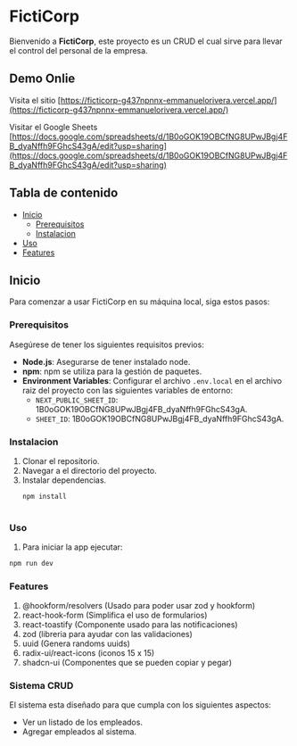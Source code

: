 # FictiCorp

Bienvenido a **FictiCorp**, este proyecto es un CRUD el cual sirve para llevar el control del personal de la empresa.

## Demo Onlie
Visita el sitio [https://ficticorp-g437npnnx-emmanuelorivera.vercel.app/](https://ficticorp-g437npnnx-emmanuelorivera.vercel.app/)

Visitar el Google Sheets [https://docs.google.com/spreadsheets/d/1B0oGOK19OBCfNG8UPwJBgj4FB_dyaNffh9FGhcS43gA/edit?usp=sharing](https://docs.google.com/spreadsheets/d/1B0oGOK19OBCfNG8UPwJBgj4FB_dyaNffh9FGhcS43gA/edit?usp=sharing)

## Tabla de contenido

- [Inicio](#Inicio)
  - [Prerequisitos](#prerequisitos)
  - [Instalacion](#instalacion)
- [Uso](#uso)
- [Features](#features)


## Inicio

Para comenzar a usar FictiCorp en su máquina local, siga estos pasos:

### Prerequisitos

Asegúrese de tener los siguientes requisitos previos:

- **Node.js**: Asegurarse de tener instalado node.
- **npm**: npm se utiliza para la gestión de paquetes.
- **Environment Variables**: Configurar el archivo `.env.local` en el archivo raiz del proyecto con las siguientes variables de entorno:
  - `NEXT_PUBLIC_SHEET_ID`: 1B0oGOK19OBCfNG8UPwJBgj4FB_dyaNffh9FGhcS43gA.
  - `SHEET_ID`: 1B0oGOK19OBCfNG8UPwJBgj4FB_dyaNffh9FGhcS43gA.


### Instalacion
1. Clonar el repositorio.
2. Navegar a el directorio del proyecto.
3. Instalar dependencias.
   ```sh
   npm install
  
### Uso
1. Para iniciar la app ejecutar:
```sh
npm run dev
```

### Features
1. @hookform/resolvers (Usado para poder usar zod y hookform)
2. react-hook-form (Simplifica el uso de formularios)
3. react-toastify (Componente usado para las notificaciones)
4. zod (libreria para ayudar con las validaciones)
5. uuid (Genera randoms uuids)
6. radix-ui/react-icons (iconos 15 x 15)
7. shadcn-ui (Componentes que se pueden copiar y pegar)


### Sistema CRUD
El sistema esta diseñado para que cumpla con los siguientes aspectos:

- Ver un listado de los empleados.
- Agregar empleados al sistema.



 
